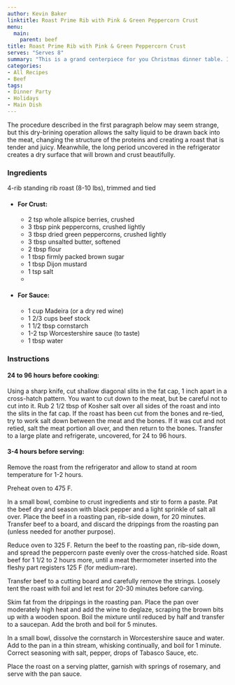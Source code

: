 ```yaml
---
author: Kevin Baker
linktitle: Roast Prime Rib with Pink & Green Peppercorn Crust
menu:
  main:
    parent: beef
title: Roast Prime Rib with Pink & Green Peppercorn Crust
serves: "Serves 8"
summary: "This is a grand centerpiece for you Christmas dinner table. It's expensive, but you're buying yourself some peace of mind on a busy day. Prime rib is easy to cook, easy to carve, and almost universally popular."
categories:
- All Recipes
- Beef
tags:
- Dinner Party
- Holidays
- Main Dish
---
```

The procedure described in the first paragraph below may seem strange, but this dry-brining operation allows the salty liquid to be drawn back into the meat, changing the structure of the proteins and creating a roast that is tender and juicy.  Meanwhile, the long period uncovered in the refrigerator creates a dry surface that will brown and crust beautifully.

### Ingredients

<div class="ingredient-list">

4-rib standing rib roast (8-10 lbs), trimmed and tied

* #### For Crust: 
  * 2 tsp whole allspice berries, crushed  
  * 3 tbsp pink peppercorns, crushed lightly  
  * 3 tbsp dried green peppercorns, crushed lightly  
  * 3 tbsp unsalted butter, softened  
  * 2 tbsp flour  
  * 1 tbsp firmly packed brown sugar  
  * 1 tbsp Dijon mustard  
  * 1 tsp salt  
  *   
* #### For Sauce:
  * 1 cup Madeira (or a dry red wine)  
  * 1 2/3 cups beef stock  
  * 1 1/2 tbsp cornstarch     
  * 1-2 tsp Worcestershire sauce (to taste)  
  * 1 tbsp water  

</div>

### Instructions
#### 24 to 96 hours before cooking:  
Using a sharp knife, cut shallow diagonal slits in the fat cap, 1 inch apart in a cross-hatch pattern. You want to cut down to the meat, but be careful not to cut into it. Rub 2 1/2 tbsp of Kosher salt over all sides of the roast and into the slits in the fat cap. If the roast has been cut from the bones and re-tied, try to work salt down between the meat and the bones.  If it was cut and not retied, salt the meat portion all over, and then return to the bones. Transfer to a large plate and refrigerate, uncovered, for 24 to 96 hours.

#### 3-4 hours before serving:  
Remove the roast from the refrigerator and allow to stand at room temperature for 1-2 hours.

Preheat oven to 475 F. 

In a small bowl, combine to crust ingredients and stir to form a paste. Pat the beef dry and season with black pepper and a light sprinkle of salt all over. Place the beef in a roasting pan, rib-side down, for 20 minutes. Transfer beef to a board, and discard the drippings from the roasting pan (unless needed for another purpose). 

Reduce oven to 325 F. Return the beef to the roasting pan, rib-side down, and spread the peppercorn paste evenly over the cross-hatched side. Roast beef for 1 1/2 to 2 hours more, until a meat thermometer inserted into the fleshy part registers 125 F (for medium-rare).

Transfer beef to a cutting board and carefully remove the strings. Loosely tent the roast with foil and let rest for 20-30 minutes before carving.

Skim fat from the drippings in the roasting pan.  Place the pan over moderately high heat and add the wine to deglaze, scraping the brown bits up with a wooden spoon. Boil the mixture until reduced by half and transfer to a saucepan. Add the broth and boil for 5 minutes.

In a small bowl, dissolve the cornstarch in Worcestershire sauce and water.  Add to the pan in a thin stream, whisking continually, and boil for 1 minute. Correct seasoning with salt, pepper, drops of Tabasco Sauce, etc. 

Place the roast on a serving platter, garnish with springs of rosemary, and serve with the pan sauce.
